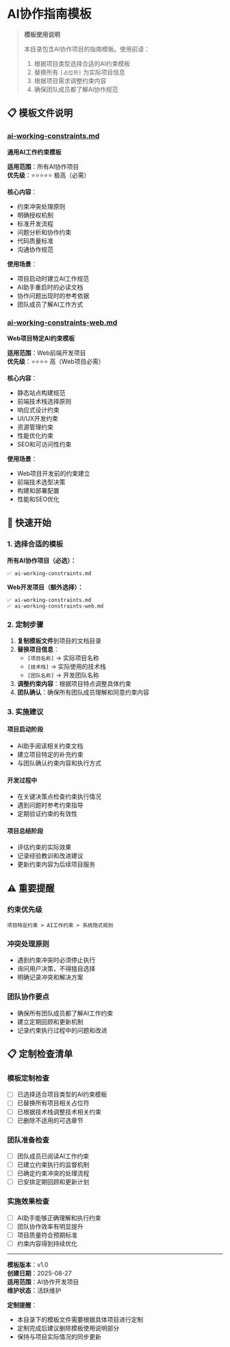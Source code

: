 # AI协作指南模板

> **模板使用说明**
> 
> 本目录包含AI协作项目的指南模板。使用前请：
> 1. 根据项目类型选择合适的AI约束模板
> 2. 替换所有 `[占位符]` 为实际项目信息
> 3. 根据项目需求调整约束内容
> 4. 确保团队成员都了解AI协作规范

## 📋 模板文件说明

### [ai-working-constraints.md](./ai-working-constraints.md)
**通用AI工作约束模板**

**适用范围**：所有AI协作项目  
**优先级**：⭐⭐⭐⭐⭐ 极高（必需）

**核心内容**：
- 约束冲突处理原则
- 明确授权机制
- 标准开发流程
- 问题分析和协作约束
- 代码质量标准
- 沟通协作规范

**使用场景**：
- 项目启动时建立AI工作规范
- AI助手重启时的必读文档
- 协作问题出现时的参考依据
- 团队成员了解AI工作方式

### [ai-working-constraints-web.md](./ai-working-constraints-web.md)
**Web项目特定AI约束模板**

**适用范围**：Web前端开发项目  
**优先级**：⭐⭐⭐⭐ 高（Web项目必需）

**核心内容**：
- 静态站点构建规范
- 前端技术栈选择原则
- 响应式设计约束
- UI/UX开发约束
- 资源管理约束
- 性能优化约束
- SEO和可访问性约束

**使用场景**：
- Web项目开发前的约束建立
- 前端技术选型决策
- 构建和部署配置
- 性能和SEO优化

## 🎯 快速开始

### 1. 选择合适的模板

**所有AI协作项目（必选）：**
```
✅ ai-working-constraints.md
```

**Web开发项目（额外选择）：**
```
✅ ai-working-constraints.md
✅ ai-working-constraints-web.md
```

### 2. 定制步骤

1. **复制模板文件**到项目的文档目录
2. **替换项目信息**：
   - `[项目名称]` → 实际项目名称
   - `[技术栈]` → 实际使用的技术栈
   - `[团队名称]` → 开发团队名称
3. **调整约束内容**：根据项目特点调整具体约束
4. **团队确认**：确保所有团队成员理解和同意约束内容

### 3. 实施建议

#### 项目启动阶段
- AI助手阅读相关约束文档
- 建立项目特定的补充约束
- 与团队确认约束内容和执行方式

#### 开发过程中
- 在关键决策点检查约束执行情况
- 遇到问题时参考约束指导
- 定期验证约束的有效性

#### 项目总结阶段
- 评估约束的实际效果
- 记录经验教训和改进建议
- 更新约束内容为后续项目服务

## ⚠️ 重要提醒

### 约束优先级
```
项目特定约束 > AI工作约束 > 系统隐式规则
```

### 冲突处理原则
- 遇到约束冲突时必须停止执行
- 询问用户决策，不得擅自选择
- 明确记录冲突和解决方案

### 团队协作要点
- 确保所有团队成员都了解AI工作约束
- 建立定期回顾和更新机制
- 记录约束执行过程中的问题和改进

## 📋 定制检查清单

### 模板定制检查
- [ ] 已选择适合项目类型的AI约束模板
- [ ] 已替换所有项目相关占位符
- [ ] 已根据技术栈调整技术相关约束
- [ ] 已删除不适用的可选章节

### 团队准备检查
- [ ] 团队成员已阅读AI工作约束
- [ ] 已建立约束执行的监督机制
- [ ] 已确定约束冲突的处理流程
- [ ] 已安排定期回顾和更新计划

### 实施效果检查
- [ ] AI助手能够正确理解和执行约束
- [ ] 团队协作效率有明显提升
- [ ] 项目质量符合预期标准
- [ ] 约束内容得到持续优化

---

**模板版本**：v1.0  
**创建日期**：2025-08-27  
**适用范围**：AI协作开发项目  
**维护状态**：活跃维护

**定制提醒**：
- 本目录下的模板文件需要根据具体项目进行定制
- 定制完成后建议删除模板使用说明部分
- 保持与项目实际情况的同步更新